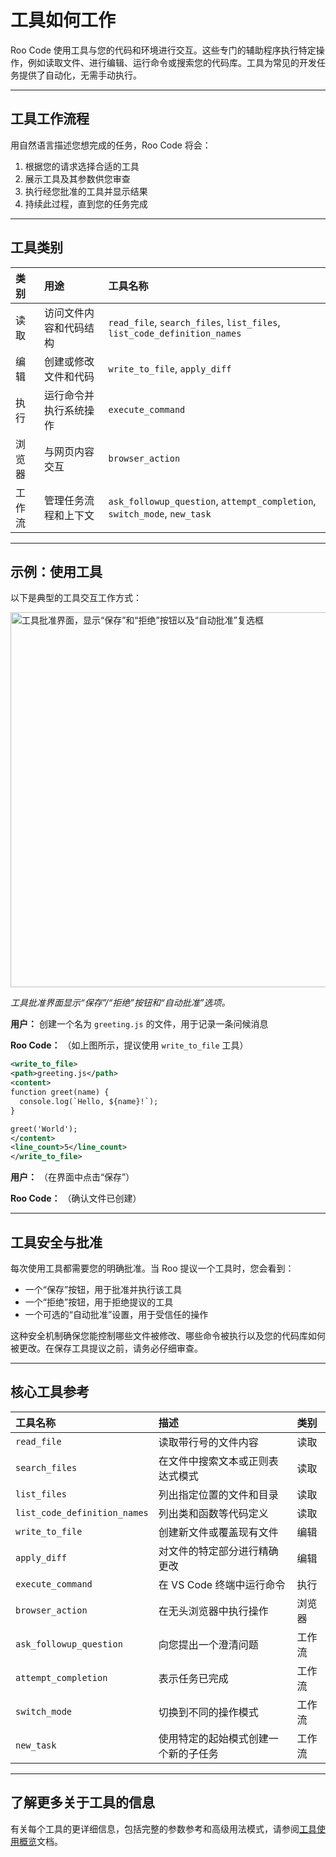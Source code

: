 # 工具如何工作

Roo Code 使用工具与您的代码和环境进行交互。这些专门的辅助程序执行特定操作，例如读取文件、进行编辑、运行命令或搜索您的代码库。工具为常见的开发任务提供了自动化，无需手动执行。

---

## 工具工作流程

用自然语言描述您想完成的任务，Roo Code 将会：

1.  根据您的请求选择合适的工具
2.  展示工具及其参数供您审查
3.  执行经您批准的工具并显示结果
4.  持续此过程，直到您的任务完成

---

## 工具类别

| 类别 | 用途 | 工具名称 |
| :------- | :------ | :--------- |
| 读取 | 访问文件内容和代码结构 | `read_file`, `search_files`, `list_files`, `list_code_definition_names` |
| 编辑 | 创建或修改文件和代码 | `write_to_file`, `apply_diff` |
| 执行 | 运行命令并执行系统操作 | `execute_command` |
| 浏览器 | 与网页内容交互 | `browser_action` |
| 工作流 | 管理任务流程和上下文 | `ask_followup_question`, `attempt_completion`, `switch_mode`, `new_task` |

---

## 示例：使用工具

以下是典型的工具交互工作方式：

<img src="/img/how-tools-work/how-tools-work.png" alt="工具批准界面，显示“保存”和“拒绝”按钮以及“自动批准”复选框" width="600" />

*工具批准界面显示“保存”/“拒绝”按钮和“自动批准”选项。*

**用户：** 创建一个名为 `greeting.js` 的文件，用于记录一条问候消息

**Roo Code：** （如上图所示，提议使用 `write_to_file` 工具）
```xml
<write_to_file>
<path>greeting.js</path>
<content>
function greet(name) {
  console.log(`Hello, ${name}!`);
}

greet('World');
</content>
<line_count>5</line_count>
</write_to_file>
```

**用户：** （在界面中点击“保存”）

**Roo Code：** （确认文件已创建）

---

## 工具安全与批准


每次使用工具都需要您的明确批准。当 Roo 提议一个工具时，您会看到：

*   一个“保存”按钮，用于批准并执行该工具
*   一个“拒绝”按钮，用于拒绝提议的工具
*   一个可选的“自动批准”设置，用于受信任的操作

这种安全机制确保您能控制哪些文件被修改、哪些命令被执行以及您的代码库如何被更改。在保存工具提议之前，请务必仔细审查。

---

## 核心工具参考

| 工具名称 | 描述 | 类别 |
| :-------- | :---------- | :------- |
| `read_file` | 读取带行号的文件内容 | 读取 |
| `search_files` | 在文件中搜索文本或正则表达式模式 | 读取 |
| `list_files` | 列出指定位置的文件和目录 | 读取 |
| `list_code_definition_names` | 列出类和函数等代码定义 | 读取 |
| `write_to_file` | 创建新文件或覆盖现有文件 | 编辑 |
| `apply_diff` | 对文件的特定部分进行精确更改 | 编辑 |
| `execute_command` | 在 VS Code 终端中运行命令 | 执行 |
| `browser_action` | 在无头浏览器中执行操作 | 浏览器 |
| `ask_followup_question` | 向您提出一个澄清问题 | 工作流 |
| `attempt_completion` | 表示任务已完成 | 工作流 |
| `switch_mode` | 切换到不同的操作模式 | 工作流 |
| `new_task` | 使用特定的起始模式创建一个新的子任务 | 工作流 |

---

## 了解更多关于工具的信息

有关每个工具的更详细信息，包括完整的参数参考和高级用法模式，请参阅[工具使用概览](/advanced-usage/available-tools/tool-use-overview)文档。
